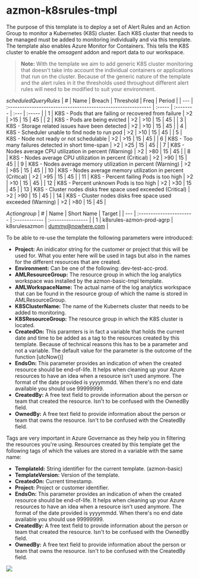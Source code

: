 # azmon-k8srules-tmpl

The purpose of this template is to deploy a set of Alert Rules and an Action Group to monitor a Kubernetes (K8S) cluster. Each K8S cluster that needs to be managed must be added to monitoring individually and via this template. The template also enables Azure Monitor for Containers. This tells the K8S cluster to enable the _omsagent_ addon and report data to our workspace.

> **Note:** With the template we aim to add generic K8S cluster monitoring that doesn't take into account the individual containers or applications that run on the cluster. Because of the generic nature of the template and the alert rules in it the thresholds used throughout different alert rules will need to be modified to suit your environment. 

_scheduledQueryRules_
| #   | Name                                                          | Breach | Threshold | Freq | Period |
| --- | :------------------------------------------------------------ | :----- | :-------- | :--- | :----- |
| 1   | K8S - Pods that are failing or recovered from failure         | >2     | >15       | 15   | 45     |
| 2   | K8S - Pods are being evicted                                  | >2     | >10       | 15   | 45     |
| 3   | K8S - Storage related issues have been detected               | >2     | >10       | 15   | 45     |
| 4   | K8S - Scheduler unable to find node to run pod                | >2     | >10       | 15   | 45     |
| 5   | K8S - Node not ready or not schedulable                       | >2     | >15       | 15   | 45     |
| 6   | K8S - Too many failures detected in short time-span           | >2     | >25       | 15   | 45     |
| 7   | K8S - Nodes average CPU utilization in percent (Warning)      | >2     | >80       | 15   | 45     |
| 8   | K8S - Nodes average CPU utilization in percent (Critical)     | >2     | >90       | 15   | 45     |
| 9   | K8S - Nodes average memory utilization in percent (Warning)   | >2     | >85       | 15   | 45     |
| 10  | K8S - Nodes average memory utilization in percent (Critical)  | >2     | >95       | 15   | 45     |
| 11  | K8S - Percent failing Pods is too high                        | >2     | >10       | 15   | 45     |
| 12  | K8S - Percent unknown Pods is too high                        | >2     | >30       | 15   | 45     |
| 13  | K8S - Cluster nodes disks free space used exceeded (Critical) | >2     | >90       | 15   | 45     |
| 14  | K8S - Cluster nodes disks free space used exceeded (Warning)  | >2     | >80       | 15   | 45     |

_Actiongroup_
| #   | Name                     | Short Name    | Target            |
| --- | :----------------------- | :------------ | :---------------- |
| 1   | k8srules-azmon-prod-agrp | k8srulesazmon | dummy@nowhere.com |



To be able to re-use the template the following parameters were introduced:

- **Project:** An inidicator string for the customer or project that this will be used for. What you enter here will be used in tags but also in the names for the different resources that are created.
- **Environment:** Can be one of the following: dev-test-acc-prod.
- **AMLResourceGroup:** The resource group in which the log analytics workspace was installed by the azmon-basic-tmpl template.
- **AMLWorkspaceName:** The actual name of the log analytics workspace that can be found in the resource group of which the name is stored in AMLResourceGroup.
- **K8SClusterName:** The name of the Kubernets cluster that needs to be added to monitoring.
- **K8SResourceGroup:** The resource group in which the K8S cluster is located.
- **CreatedOn:** This paramters is in fact a variable that holds the current date and time to be added as a tag to the resources created by this template. Because of technical reasons this has to be a parameter and not a variable. The default value for the parameter is the outcome of the function [utcNow()]
- **EndsOn:** This parameter provides an indication of when the created resource should be end-of-life. It helps when cleaning up your Azure resources to have an idea when a resource isn't used anymore. The format of the date provided is yyyymmdd. When there's no end date available you should use 99999999.
- **CreatedBy:** A free text field to provide information about the person or team that created the resource. Isn't to be confused with the OwnedBy field.
- **OwnedBy:** A free text field to provide information about the person or team that owns the resource. Isn't to be confused with the CreatedBy field.

Tags are very important in Azure Governance as they help you in filtering the resources you're using. Resources created by this template get the following tags of which the values are stored in a variable with the same name:

- **TemplateId:** String identifier for the current template. (azmon-basic)
- **TemplateVersion:** Version of the template.
- **CreatedOn:** Current timestamp.
- **Project:** Project or customer identifier.
- **EndsOn:** This parameter provides an indication of when the created resource should be end-of-life. It helps when cleaning up your Azure resources to have an idea when a resource isn't used anymore. The format of the date provided is yyyymmdd. When there's no end date available you should use 99999999.
- **CreatedBy:** A free text field to provide information about the person or team that created the resource. Isn't to be confused with the OwnedBy field.
- **OwnedBy:** A free text field to provide information about the person or team that owns the resource. Isn't to be confused with the CreatedBy field.


<a href="https://portal.azure.com/#create/Microsoft.Template/uri/https%3A%2F%2Fraw.githubusercontent.com%2Fmydur%2FARMtemplates%2Fmaster%2Fazmon-k8srules-tmpl%2F%5Fworking%2Ftemplate.json" target="_blank">
<img src="http://azuredeploy.net/deploybutton.png"/>
</a><br />
